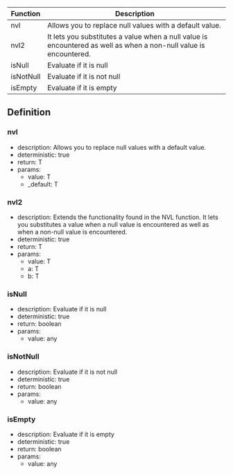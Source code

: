 |Function   |Description                                   						|
|-----------|---------------------------------------------------------|
|nvl				|Allows you to replace null values with a default value.	|
|nvl2				|It lets you substitutes a value when a null value is encountered as well as when a non-null value is encountered.|
|isNull			|Evaluate if it is null																		|
|isNotNull	|Evaluate if it is not null																|
|isEmpty		|Evaluate if it is empty																	|

## Definition

### nvl

- description: Allows you to replace null values with a default value.
- deterministic: true
- return: T
- params:
	- value: T
	- _default: T

### nvl2

- description: Extends the functionality found in the NVL function. It lets you substitutes a value when a null value is encountered as well as when a non-null value is encountered.
- deterministic: true
- return: T
- params:
	- value: T
	- a: T
	- b: T

### isNull

- description: Evaluate if it is null
- deterministic: true
- return: boolean
- params:
	- value: any

### isNotNull

- description: Evaluate if it is not null
- deterministic: true
- return: boolean
- params:
	- value: any

### isEmpty

- description: Evaluate if it is empty
- deterministic: true
- return: boolean
- params:
	- value: any
